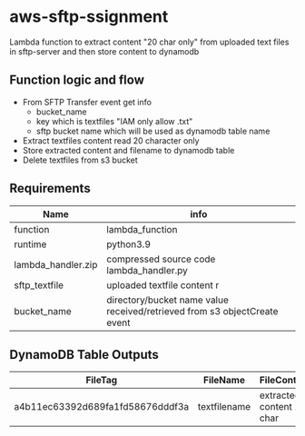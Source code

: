 # aws-sftp-ssignment
Lambda function to extract content "20 char only" from uploaded text files in sftp-server and then store content to dynamodb


## Function logic and flow
- From SFTP Transfer event get info
    - bucket_name
    - key which is textfiles "IAM only allow .txt"
    - sftp bucket name which will be used as dynamodb table name
- Extract textfiles content read 20 character only
- Store extracted content and filename to dynamodb table
- Delete textfiles from s3 bucket 

## Requirements
| Name | info |
|------|---------|
| function | lambda_function |
| runtime | python3.9 |
| lambda_handler.zip | compressed source code lambda_handler.py |
| sftp_textfile | uploaded textfile content  r |
| bucket_name | directory/bucket name value received/retrieved from s3 objectCreate event |


## DynamoDB Table Outputs

| FileTag | FileName | FileContent | 
|------|-------------|-------------|
| a4b11ec63392d689fa1fd58676dddf3a | textfilename | extracted content 20 char|
